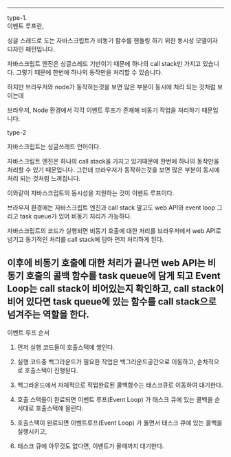
-----------------
type-1.  
이벤트 루프란, 

싱글 스레드로 도는 자바스크립트가 비동기 함수를 핸들링 하기 위한 동시성 모델이자 디자인 패턴입니다.

자바스크립트 엔진은 싱글스레드 기반이기 때문에 하나의 call stack만 가지고 있습니다. 그렇기 때문에 한번에 하나의 동작만을 처리할 수 있습니다.

하지만 브라우저와 node가 동작하는것을 보면 많은 부분이 동시에 처리 되는 것처럼 보이는데

브라우저, Node 환경에서 각각 이벤트 루프가 존재해 비동기 작업을 처리하기 때문입니다.


type-2

자바스크립트는 싱글쓰레드 언어이다.



자바스크립트 엔진은 하나의 call stack을 가지고 있기때문에 한번에 하나의 동작만을 처리할 수 있기 때문입니다. 그런데 브라우저가 동작하는것을 보면 많은 부분이 동시에 처리 되는 것처럼 느껴집니다.



이와같이 자바스크립트의 동시성을 지원하는 것이 이벤트 루프이다.

브라우저 환경에는 자바스크립트 엔진과 call stack 말고도 web API와 event loop 그리고 task queue가 있어 비동기 처리가 가능하다.



자바스크립트의 코드가 실행되면 비동기 호출에 대한 처리를 브라우저에서 web API로 넘기고 동기적인 처리를 call stack에 담아 먼저 처리하게 된다.



이후에 비동기 호출에 대한 처리가 끝나면 web API는 비동기 호출의 콜백 함수를 task queue에 담게 되고 Event Loop는 call stack이 비어있는지 확인하고, call stack이 비어 있다면 task queue에 있는 함수를 call stack으로 넘겨주는 역할을 한다.
-----------------

이벤트 루프 순서   

1. 먼저 실행 코드들이 호출스택에 쌓인다.

2. 실행 코드중 백그라운드가 필요한 작업은 백그라운드공간으로 이동하고, 순차적으로 호출스택이 진행된다.

3. 백그라운드에서 자체적으로 작업완료된 콜백함수는 태스크큐로 이동하여 대기한다.

4. 호출 스택들이 완료되면 이벤트 루프(Event Loop) 가 태스크 큐에 있는 콜백을 순서대로 호출스택에 올린다.

5. 호출스택이 완료되면 이벤트루프(Event Loop) 가 돌면서 태스크 큐에 있는 콜백을 실행시키고,

6. 태스크 큐에 아무것도 없다면, 이벤트가 올때까지 대기한다.
